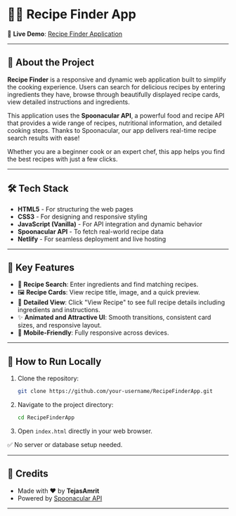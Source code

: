 # 🍲✨ Recipe Finder App

🔗 **Live Demo**: [Recipe Finder Application](https://letscookbytejas.netlify.app/)

---

## 📖 About the Project

**Recipe Finder** is a responsive and dynamic web application built to simplify the cooking experience. Users can search for delicious recipes by entering ingredients they have, browse through beautifully displayed recipe cards, view detailed instructions and ingredients. 

This application uses the **Spoonacular API**, a powerful food and recipe API that provides a wide range of recipes, nutritional information, and detailed cooking steps. Thanks to Spoonacular, our app delivers real-time recipe search results with ease!

Whether you are a beginner cook or an expert chef, this app helps you find the best recipes with just a few clicks.

---

## 🛠️ Tech Stack

- **HTML5** - For structuring the web pages
- **CSS3** - For designing and responsive styling
- **JavaScript (Vanilla)** - For API integration and dynamic behavior
- **Spoonacular API** - To fetch real-world recipe data
- **Netlify** - For seamless deployment and live hosting

---

## 🚀 Key Features

- 🔎 **Recipe Search**: Enter ingredients and find matching recipes.
- 🖼️ **Recipe Cards**: View recipe title, image, and a quick preview.
- 🔹 **Detailed View**: Click "View Recipe" to see full recipe details including ingredients and instructions.
- ✨ **Animated and Attractive UI**: Smooth transitions, consistent card sizes, and responsive layout.
- 📱 **Mobile-Friendly**: Fully responsive across devices.

---

## 📁 How to Run Locally

1. Clone the repository:
   ```bash
   git clone https://github.com/your-username/RecipeFinderApp.git
   ```
2. Navigate to the project directory:
   ```bash
   cd RecipeFinderApp
   ```
3. Open `index.html` directly in your web browser.

✅ No server or database setup needed.

---


## 🎨 Credits

- Made with ❤️ by **TejasAmrit**
- Powered by [Spoonacular API](https://spoonacular.com/food-api)

---


